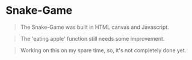 # Snake-Game

> The Snake-Game was built in HTML canvas and Javascript. 

> The 'eating apple' function still needs some improvement. 

> Working on this on my spare time, so, it's not completely done yet. 
